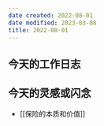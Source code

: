 ```yaml
---
date created: 2022-08-01
date modified: 2023-03-08
title: 2022-08-01
---
```


## 今天的工作日志

## 今天的灵感或闪念

- [[保险的本质和价值]]
